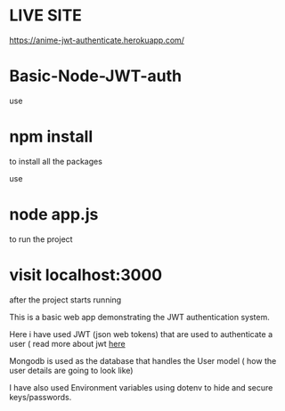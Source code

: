 # LIVE SITE
https://anime-jwt-authenticate.herokuapp.com/

# Basic-Node-JWT-auth

use 
# npm install
to install all the packages

use
# node app.js
to run the project 

# visit localhost:3000
after the project starts running




This is a basic web app demonstrating the JWT authentication system. 

Here i have used JWT (json web tokens) that are used to authenticate a user ( read more about jwt [here](https://jwt.io/introduction)

Mongodb is used as the database that handles the User model ( how the user details are going to look like)

I have also used Environment variables using dotenv to hide and secure keys/passwords.

